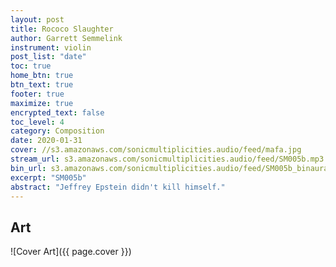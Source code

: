 ```yaml
---
layout: post
title: Rococo Slaughter
author: Garrett Semmelink
instrument: violin
post_list: "date"
toc: true
home_btn: true
btn_text: true
footer: true
maximize: true
encrypted_text: false
toc_level: 4
category: Composition
date: 2020-01-31
cover: //s3.amazonaws.com/sonicmultiplicities.audio/feed/mafa.jpg
stream_url: s3.amazonaws.com/sonicmultiplicities.audio/feed/SM005b.mp3
bin_url: s3.amazonaws.com/sonicmultiplicities.audio/feed/SM005b_binaural.mp3
excerpt: "SM005b"
abstract: "Jeffrey Epstein didn't kill himself."
---
```


## Art

![Cover Art]({{ page.cover  }})


